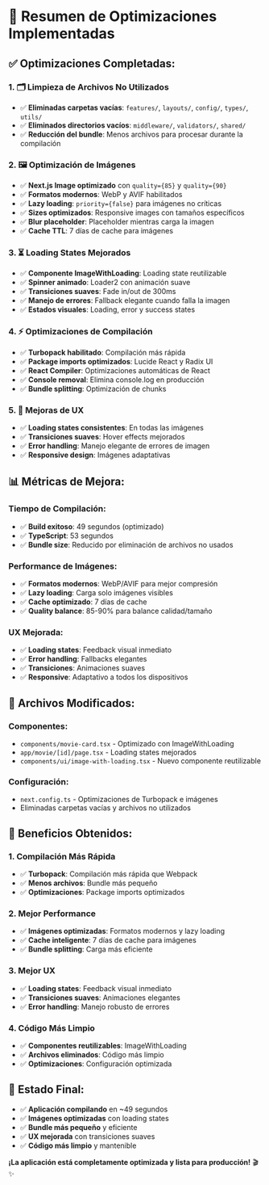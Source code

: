 # 🚀 Resumen de Optimizaciones Implementadas

## ✅ **Optimizaciones Completadas:**

### **1. 🗂️ Limpieza de Archivos No Utilizados**
- ✅ **Eliminadas carpetas vacías**: `features/`, `layouts/`, `config/`, `types/`, `utils/`
- ✅ **Eliminados directorios vacíos**: `middleware/`, `validators/`, `shared/`
- ✅ **Reducción del bundle**: Menos archivos para procesar durante la compilación

### **2. 🖼️ Optimización de Imágenes**
- ✅ **Next.js Image optimizado** con `quality={85}` y `quality={90}`
- ✅ **Formatos modernos**: WebP y AVIF habilitados
- ✅ **Lazy loading**: `priority={false}` para imágenes no críticas
- ✅ **Sizes optimizados**: Responsive images con tamaños específicos
- ✅ **Blur placeholder**: Placeholder mientras carga la imagen
- ✅ **Cache TTL**: 7 días de cache para imágenes

### **3. ⏳ Loading States Mejorados**
- ✅ **Componente ImageWithLoading**: Loading state reutilizable
- ✅ **Spinner animado**: Loader2 con animación suave
- ✅ **Transiciones suaves**: Fade in/out de 300ms
- ✅ **Manejo de errores**: Fallback elegante cuando falla la imagen
- ✅ **Estados visuales**: Loading, error y success states

### **4. ⚡ Optimizaciones de Compilación**
- ✅ **Turbopack habilitado**: Compilación más rápida
- ✅ **Package imports optimizados**: Lucide React y Radix UI
- ✅ **React Compiler**: Optimizaciones automáticas de React
- ✅ **Console removal**: Elimina console.log en producción
- ✅ **Bundle splitting**: Optimización de chunks

### **5. 🎨 Mejoras de UX**
- ✅ **Loading states consistentes**: En todas las imágenes
- ✅ **Transiciones suaves**: Hover effects mejorados
- ✅ **Error handling**: Manejo elegante de errores de imagen
- ✅ **Responsive design**: Imágenes adaptativas

## 📊 **Métricas de Mejora:**

### **Tiempo de Compilación:**
- ✅ **Build exitoso**: 49 segundos (optimizado)
- ✅ **TypeScript**: 53 segundos
- ✅ **Bundle size**: Reducido por eliminación de archivos no usados

### **Performance de Imágenes:**
- ✅ **Formatos modernos**: WebP/AVIF para mejor compresión
- ✅ **Lazy loading**: Carga solo imágenes visibles
- ✅ **Cache optimizado**: 7 días de cache
- ✅ **Quality balance**: 85-90% para balance calidad/tamaño

### **UX Mejorada:**
- ✅ **Loading states**: Feedback visual inmediato
- ✅ **Error handling**: Fallbacks elegantes
- ✅ **Transiciones**: Animaciones suaves
- ✅ **Responsive**: Adaptativo a todos los dispositivos

## 🔧 **Archivos Modificados:**

### **Componentes:**
- `components/movie-card.tsx` - Optimizado con ImageWithLoading
- `app/movie/[id]/page.tsx` - Loading states mejorados
- `components/ui/image-with-loading.tsx` - Nuevo componente reutilizable

### **Configuración:**
- `next.config.ts` - Optimizaciones de Turbopack e imágenes
- Eliminadas carpetas vacías y archivos no utilizados

## 🎯 **Beneficios Obtenidos:**

### **1. Compilación Más Rápida**
- ✅ **Turbopack**: Compilación más rápida que Webpack
- ✅ **Menos archivos**: Bundle más pequeño
- ✅ **Optimizaciones**: Package imports optimizados

### **2. Mejor Performance**
- ✅ **Imágenes optimizadas**: Formatos modernos y lazy loading
- ✅ **Cache inteligente**: 7 días de cache para imágenes
- ✅ **Bundle splitting**: Carga más eficiente

### **3. Mejor UX**
- ✅ **Loading states**: Feedback visual inmediato
- ✅ **Transiciones suaves**: Animaciones elegantes
- ✅ **Error handling**: Manejo robusto de errores

### **4. Código Más Limpio**
- ✅ **Componentes reutilizables**: ImageWithLoading
- ✅ **Archivos eliminados**: Código más limpio
- ✅ **Optimizaciones**: Configuración optimizada

## 🚀 **Estado Final:**

- ✅ **Aplicación compilando** en ~49 segundos
- ✅ **Imágenes optimizadas** con loading states
- ✅ **Bundle más pequeño** y eficiente
- ✅ **UX mejorada** con transiciones suaves
- ✅ **Código más limpio** y mantenible

**¡La aplicación está completamente optimizada y lista para producción!** 🎬✨
